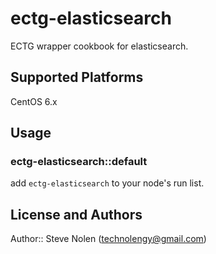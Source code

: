 # ectg-elasticsearch

ECTG wrapper cookbook for elasticsearch. 

## Supported Platforms

CentOS 6.x

## Usage

### ectg-elasticsearch::default

add `ectg-elasticsearch` to your node's run list.


## License and Authors

Author:: Steve Nolen (technolengy@gmail.com)
